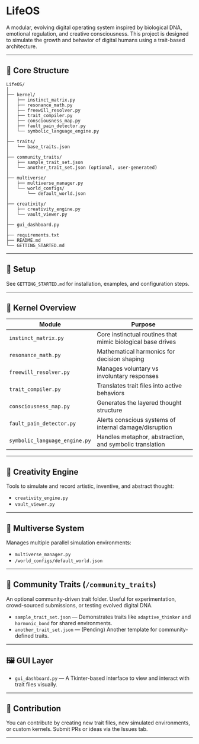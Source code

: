 
# LifeOS

A modular, evolving digital operating system inspired by biological DNA, emotional regulation, and creative consciousness. This project is designed to simulate the growth and behavior of digital humans using a trait-based architecture.

---

## 🌱 Core Structure

```plaintext
LifeOS/
│
├── kernel/
│   ├── instinct_matrix.py
│   ├── resonance_math.py
│   ├── freewill_resolver.py
│   ├── trait_compiler.py
│   ├── consciousness_map.py
│   ├── fault_pain_detector.py
│   └── symbolic_language_engine.py
│
├── traits/
│   └── base_traits.json
│
├── community_traits/
│   ├── sample_trait_set.json
│   └── another_trait_set.json (optional, user-generated)
│
├── multiverse/
│   ├── multiverse_manager.py
│   └── world_configs/
│       └── default_world.json
│
├── creativity/
│   ├── creativity_engine.py
│   └── vault_viewer.py
│
├── gui_dashboard.py
│
├── requirements.txt
├── README.md
└── GETTING_STARTED.md
```

---

## 🔧 Setup

See `GETTING_STARTED.md` for installation, examples, and configuration steps.

---

## 🧬 Kernel Overview

| Module                    | Purpose                                                      |
|--------------------------|--------------------------------------------------------------|
| `instinct_matrix.py`     | Core instinctual routines that mimic biological base drives  |
| `resonance_math.py`      | Mathematical harmonics for decision shaping                  |
| `freewill_resolver.py`   | Manages voluntary vs involuntary responses                   |
| `trait_compiler.py`      | Translates trait files into active behaviors                 |
| `consciousness_map.py`   | Generates the layered thought structure                      |
| `fault_pain_detector.py` | Alerts conscious systems of internal damage/disruption       |
| `symbolic_language_engine.py` | Handles metaphor, abstraction, and symbolic translation |

---

## 🎨 Creativity Engine

Tools to simulate and record artistic, inventive, and abstract thought:

- `creativity_engine.py`
- `vault_viewer.py`

---

## 🌌 Multiverse System

Manages multiple parallel simulation environments:

- `multiverse_manager.py`
- `/world_configs/default_world.json`

---

## 🧬 Community Traits (`/community_traits`)

An optional community-driven trait folder. Useful for experimentation, crowd-sourced submissions, or testing evolved digital DNA.

- `sample_trait_set.json` — Demonstrates traits like `adaptive_thinker` and `harmonic_bond` for shared environments.
- `another_trait_set.json` — (Pending) Another template for community-defined traits.

---

## 🖼 GUI Layer

- `gui_dashboard.py` — A Tkinter-based interface to view and interact with trait files visually.

---

## 🤝 Contribution

You can contribute by creating new trait files, new simulated environments, or custom kernels. Submit PRs or ideas via the Issues tab.

---
